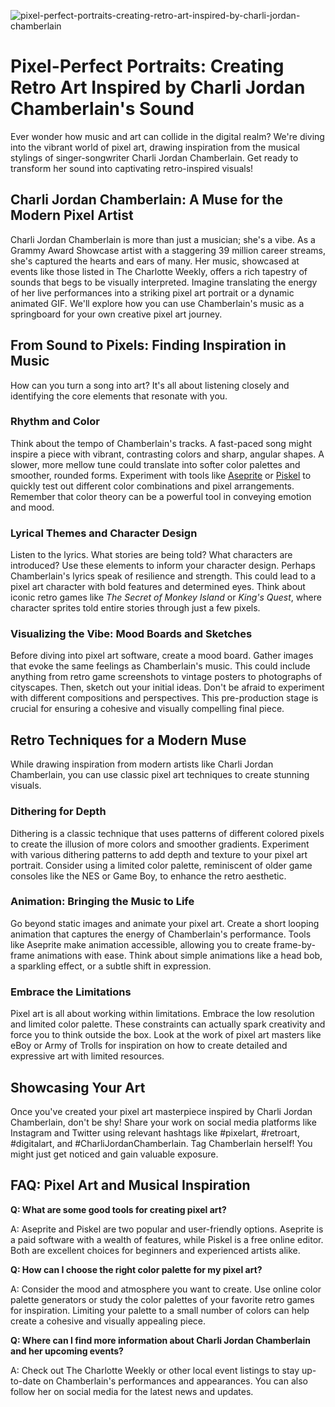 ![pixel-perfect-portraits-creating-retro-art-inspired-by-charli-jordan-chamberlain](https://images.pexels.com/photos/8197303/pexels-photo-8197303.jpeg?auto=compress&cs=tinysrgb&fit=crop&h=627&w=1200)

# Pixel-Perfect Portraits: Creating Retro Art Inspired by Charli Jordan Chamberlain's Sound

Ever wonder how music and art can collide in the digital realm? We're diving into the vibrant world of pixel art, drawing inspiration from the musical stylings of singer-songwriter Charli Jordan Chamberlain. Get ready to transform her sound into captivating retro-inspired visuals!

## Charli Jordan Chamberlain: A Muse for the Modern Pixel Artist

Charli Jordan Chamberlain is more than just a musician; she's a vibe. As a Grammy Award Showcase artist with a staggering 39 million career streams, she's captured the hearts and ears of many. Her music, showcased at events like those listed in The Charlotte Weekly, offers a rich tapestry of sounds that begs to be visually interpreted. Imagine translating the energy of her live performances into a striking pixel art portrait or a dynamic animated GIF. We'll explore how you can use Chamberlain's music as a springboard for your own creative pixel art journey.

## From Sound to Pixels: Finding Inspiration in Music

How can you turn a song into art? It's all about listening closely and identifying the core elements that resonate with you.

### Rhythm and Color

Think about the tempo of Chamberlain's tracks. A fast-paced song might inspire a piece with vibrant, contrasting colors and sharp, angular shapes. A slower, more mellow tune could translate into softer color palettes and smoother, rounded forms. Experiment with tools like [Aseprite](https://www.aseprite.org/) or [Piskel](https://www.piskelapp.com/) to quickly test out different color combinations and pixel arrangements. Remember that color theory can be a powerful tool in conveying emotion and mood.

### Lyrical Themes and Character Design

Listen to the lyrics. What stories are being told? What characters are introduced? Use these elements to inform your character design. Perhaps Chamberlain's lyrics speak of resilience and strength. This could lead to a pixel art character with bold features and determined eyes. Think about iconic retro games like *The Secret of Monkey Island* or *King's Quest*, where character sprites told entire stories through just a few pixels.

### Visualizing the Vibe: Mood Boards and Sketches

Before diving into pixel art software, create a mood board. Gather images that evoke the same feelings as Chamberlain's music. This could include anything from retro game screenshots to vintage posters to photographs of cityscapes. Then, sketch out your initial ideas. Don't be afraid to experiment with different compositions and perspectives. This pre-production stage is crucial for ensuring a cohesive and visually compelling final piece.

## Retro Techniques for a Modern Muse

While drawing inspiration from modern artists like Charli Jordan Chamberlain, you can use classic pixel art techniques to create stunning visuals.

### Dithering for Depth

Dithering is a classic technique that uses patterns of different colored pixels to create the illusion of more colors and smoother gradients. Experiment with various dithering patterns to add depth and texture to your pixel art portrait. Consider using a limited color palette, reminiscent of older game consoles like the NES or Game Boy, to enhance the retro aesthetic.

### Animation: Bringing the Music to Life

Go beyond static images and animate your pixel art. Create a short looping animation that captures the energy of Chamberlain's performance. Tools like Aseprite make animation accessible, allowing you to create frame-by-frame animations with ease. Think about simple animations like a head bob, a sparkling effect, or a subtle shift in expression.

### Embrace the Limitations

Pixel art is all about working within limitations. Embrace the low resolution and limited color palette. These constraints can actually spark creativity and force you to think outside the box. Look at the work of pixel art masters like eBoy or Army of Trolls for inspiration on how to create detailed and expressive art with limited resources.

## Showcasing Your Art

Once you've created your pixel art masterpiece inspired by Charli Jordan Chamberlain, don't be shy! Share your work on social media platforms like Instagram and Twitter using relevant hashtags like #pixelart, #retroart, #digitalart, and #CharliJordanChamberlain. Tag Chamberlain herself! You might just get noticed and gain valuable exposure.

## FAQ: Pixel Art and Musical Inspiration

**Q: What are some good tools for creating pixel art?**

A: Aseprite and Piskel are two popular and user-friendly options. Aseprite is a paid software with a wealth of features, while Piskel is a free online editor. Both are excellent choices for beginners and experienced artists alike.

**Q: How can I choose the right color palette for my pixel art?**

A: Consider the mood and atmosphere you want to create. Use online color palette generators or study the color palettes of your favorite retro games for inspiration. Limiting your palette to a small number of colors can help create a cohesive and visually appealing piece.

**Q: Where can I find more information about Charli Jordan Chamberlain and her upcoming events?**

A: Check out The Charlotte Weekly or other local event listings to stay up-to-date on Chamberlain's performances and appearances. You can also follow her on social media for the latest news and updates.
